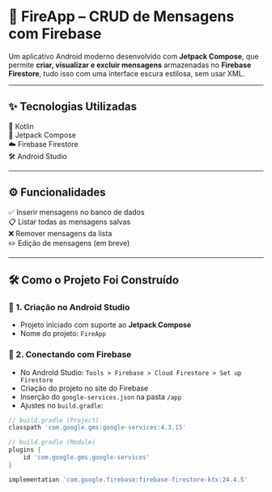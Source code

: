 # 📱 FireApp – CRUD de Mensagens com Firebase

Um aplicativo Android moderno desenvolvido com **Jetpack Compose**, que permite **criar, visualizar e excluir mensagens** armazenadas no **Firebase Firestore**, tudo isso com uma interface escura estilosa, sem usar XML.

---

## ✨ Tecnologias Utilizadas

🚀 Kotlin  
🎨 Jetpack Compose  
☁️ Firebase Firestore  
🛠️ Android Studio

---

## ⚙️ Funcionalidades

✅ Inserir mensagens no banco de dados  
📋 Listar todas as mensagens salvas  
❌ Remover mensagens da lista  
✏️ Edição de mensagens (em breve)

---

## 🛠️ Como o Projeto Foi Construído

### 🔹 1. Criação no Android Studio
- Projeto iniciado com suporte ao **Jetpack Compose**
- Nome do projeto: `FireApp`

### 🔹 2. Conectando com Firebase
- No Android Studio: `Tools > Firebase > Cloud Firestore > Set up Firestore`
- Criação do projeto no site do Firebase
- Inserção do `google-services.json` na pasta `/app`
- Ajustes no `build.gradle`:

```groovy
// build.gradle (Project)
classpath 'com.google.gms:google-services:4.3.15'

// build.gradle (Module)
plugins {
    id 'com.google.gms.google-services'
}

implementation 'com.google.firebase:firebase-firestore-ktx:24.4.5'

